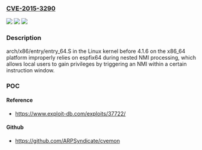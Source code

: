 ### [CVE-2015-3290](https://cve.mitre.org/cgi-bin/cvename.cgi?name=CVE-2015-3290)
![](https://img.shields.io/static/v1?label=Product&message=n%2Fa&color=blue)
![](https://img.shields.io/static/v1?label=Version&message=n%2Fa&color=blue)
![](https://img.shields.io/static/v1?label=Vulnerability&message=n%2Fa&color=brighgreen)

### Description

arch/x86/entry/entry_64.S in the Linux kernel before 4.1.6 on the x86_64 platform improperly relies on espfix64 during nested NMI processing, which allows local users to gain privileges by triggering an NMI within a certain instruction window.

### POC

#### Reference
- https://www.exploit-db.com/exploits/37722/

#### Github
- https://github.com/ARPSyndicate/cvemon

